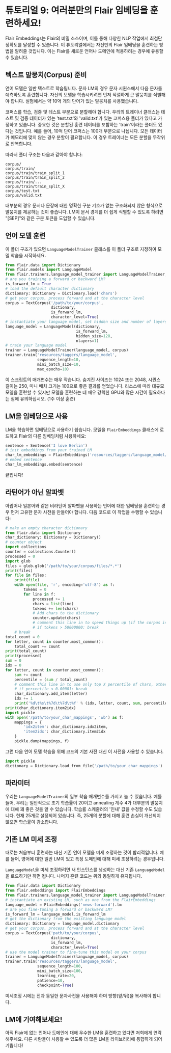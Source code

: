 # 튜토리얼 9: 여러분만의 Flair 임베딩을 훈련하세요!

Flair Embeddings는 Flair의 비밀 소스이며, 이를 통해 다양한 NLP 작업에서 최첨단 정확도를 달성할 수 있습니다.
이 튜토리얼에서는 자신만의 Flair 임베딩을 훈련하는 방법을 알려줄 것입니다. 이는 Flair를 새로운 언어나 도메인에 적용하려는 경우에 유용할 수 있습니다.


## 텍스트 말뭉치(Corpus) 준비

언어 모델은 일반 텍스트로 학습됩니다. 문자 LM의 경우 문자 시퀀스에서 다음 문자를 예측하도록 훈련합니다.
자신의 모델을 학습시키려면 먼저 적절하게 큰 말뭉치를 식별해야 합니다. 실험에서는 약 10억 개의 단어가 있는 말뭉치를 사용했습니다.

코퍼스를 학습, 검증 및 테스트 부분으로 분할해야 합니다.
우리의 트레이너 클래스는 테스트 및 검증 데이터가 있는 'test.txt'와 'valid.txt'가 있는 코퍼스용 폴더가 있다고 가정하고 있습니다.
중요한 것은 분할된 훈련 데이터를 포함하는 'train'이라는 폴더도 있다는 것입니다.
예를 들어, 10억 단어 코퍼스는 100개 부분으로 나뉩니다.
모든 데이터가 메모리에 맞지 않는 경우 분할이 필요합니다. 이 경우 트레이너는 모든 분할을 무작위로 반복합니다.

따라서 폴더 구조는 다음과 같아야 합니다:

```
corpus/
corpus/train/
corpus/train/train_split_1
corpus/train/train_split_2
corpus/train/...
corpus/train/train_split_X
corpus/test.txt
corpus/valid.txt
```

대부분의 경우 문서나 문장에 대한 명확한 구분 기호가 없는 구조화되지 않은 형식으로 말뭉치를 제공하는 것이 좋습니다. LM이 문서 경계를 더 쉽게 식별할 수 있도록 하려면 "[SEP]"와 같은 구분 토큰을 도입할 수 있습니다.

## 언어 모델 훈련

이 폴더 구조가 있으면 `LanguageModelTrainer` 클래스를 이 폴더 구조로 지정하여 모델 학습을 시작하세요.

```python
from flair.data import Dictionary
from flair.models import LanguageModel
from flair.trainers.language_model_trainer import LanguageModelTrainer, TextCorpus
# are you training a forward or backward LM?
is_forward_lm = True
# load the default character dictionary
dictionary: Dictionary = Dictionary.load('chars')
# get your corpus, process forward and at the character level
corpus = TextCorpus('/path/to/your/corpus',
                    dictionary,
                    is_forward_lm,
                    character_level=True)
# instantiate your language model, set hidden size and number of layers
language_model = LanguageModel(dictionary,
                               is_forward_lm,
                               hidden_size=128,
                               nlayers=1)
# train your language model
trainer = LanguageModelTrainer(language_model, corpus)
trainer.train('resources/taggers/language_model',
              sequence_length=10,
              mini_batch_size=10,
              max_epochs=10)
```

이 스크립트의 매개변수는 매우 작습니다. 숨겨진 사이즈는 1024 또는 2048, 시퀀스 길이는 250, 미니 배치 크기는 100으로 좋은 결과를 얻었습니다.
리소스에 따라 대규모 모델을 훈련할 수 있지만 모델을 훈련하는 데 매우 강력한 GPU와 많은 시간이 필요하다는 점에 유의하십시오. (1주 이상 훈련)



## LM을 임베딩으로 사용

LM을 학습하면 임베딩으로 사용하기 쉽습니다. 모델을 `FlairEmbeddings` 클래스에 로드하고 Flair의 다른 임베딩처럼 사용하세요:

```python
sentence = Sentence('I love Berlin')
# init embeddings from your trained LM
char_lm_embeddings = FlairEmbeddings('resources/taggers/language_model/best-lm.pt')
# embed sentence
char_lm_embeddings.embed(sentence)
```

끝입니다!


## 라틴어가 아닌 알파벳

아랍어나 일본어와 같은 비라틴어 알파벳을 사용하는 언어에 대한 임베딩을 훈련하는 경우 먼저 고유한 문자 사전을 만들어야 합니다. 다음 코드로 이 작업을 수행할 수 있습니다:

```python
# make an empty character dictionary
from flair.data import Dictionary
char_dictionary: Dictionary = Dictionary()
# counter object
import collections
counter = collections.Counter()
processed = 0
import glob
files = glob.glob('/path/to/your/corpus/files/*.*')
print(files)
for file in files:
    print(file)
    with open(file, 'r', encoding='utf-8') as f:
        tokens = 0
        for line in f:
            processed += 1            
            chars = list(line)
            tokens += len(chars)
            # Add chars to the dictionary
            counter.update(chars)
            # comment this line in to speed things up (if the corpus is too large)
            # if tokens > 50000000: break
    # break
total_count = 0
for letter, count in counter.most_common():
    total_count += count
print(total_count)
print(processed)
sum = 0
idx = 0
for letter, count in counter.most_common():
    sum += count
    percentile = (sum / total_count)
    # comment this line in to use only top X percentile of chars, otherwise filter later
    # if percentile < 0.00001: break
    char_dictionary.add_item(letter)
    idx += 1
    print('%d\t%s\t%7d\t%7d\t%f' % (idx, letter, count, sum, percentile))
print(char_dictionary.item2idx)
import pickle
with open('/path/to/your_char_mappings', 'wb') as f:
    mappings = {
        'idx2item': char_dictionary.idx2item,
        'item2idx': char_dictionary.item2idx
    }
    pickle.dump(mappings, f)
```

그런 다음 언어 모델 학습을 위해 코드의 기본 사전 대신 이 사전을 사용할 수 있습니다.

```python
import pickle
dictionary = Dictionary.load_from_file('/path/to/your_char_mappings')
```

## 파라미터

우리는 `LanguageModelTrainer`의 일부 학습 매개변수를 가지고 놀 수 있습니다.
예를 들어, 우리는 일반적으로 초기 학습률이 20이고 annealing 계수 4가 대부분의 말뭉치에 대해 꽤 좋은 것을 알 수 있습니다.
학습률 스케줄러의 '인내' 값을 수정할 수도 있습니다. 현재 25개로 설정되어 있습니다. 즉, 25개의 분할에 대해 훈련 손실이 개선되지 않으면 학습률이 감소합니다.


## 기존 LM 미세 조정

때로는 처음부터 훈련하는 대신 기존 언어 모델을 미세 조정하는 것이 합리적입니다. 예를 들어, 영어에 대한 일반 LM이 있고 특정 도메인에 대해 미세 조정하려는 경우입니다. 

`LanguageModel`을 미세 조정하려면 새 인스턴스를 생성하는 대신 기존 `LanguageModel`을 로드하기만 하면 됩니다. 나머지 훈련 코드는 위와 동일하게 유지됩니다.


```python
from flair.data import Dictionary
from flair.embeddings import FlairEmbeddings
from flair.trainers.language_model_trainer import LanguageModelTrainer, TextCorpus
# instantiate an existing LM, such as one from the FlairEmbeddings
language_model = FlairEmbeddings('news-forward').lm
# are you fine-tuning a forward or backward LM?
is_forward_lm = language_model.is_forward_lm
# get the dictionary from the existing language model
dictionary: Dictionary = language_model.dictionary
# get your corpus, process forward and at the character level
corpus = TextCorpus('path/to/your/corpus',
                    dictionary,
                    is_forward_lm,
                    character_level=True)
# use the model trainer to fine-tune this model on your corpus
trainer = LanguageModelTrainer(language_model, corpus)
trainer.train('resources/taggers/language_model',
              sequence_length=100,
              mini_batch_size=100,
              learning_rate=20,
              patience=10,
              checkpoint=True)
```              
              
미세조정 시에는 전과 동일한 문자사전을 사용해야 하며 방향(앞/뒤)을 복사해야 합니다.


## LM에 기여해보세요!

아직 Flair에 없는 언어나 도메인에 대해 우수한 LM을 훈련하고 있다면 저희에게 연락해주세요. 다른 사람들이 사용할 수 있도록 더 많은 LM을 라이브러리에 통합하게 되어 기쁩니다!
